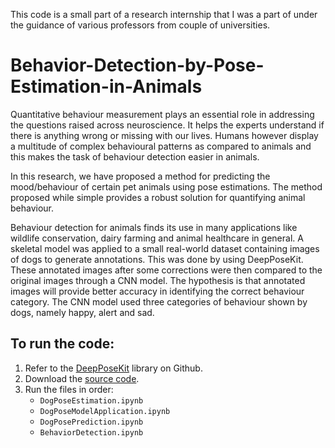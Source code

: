 This code is a small part of a research internship that I was a part of under the guidance of various professors from couple of universities.

# Behavior-Detection-by-Pose-Estimation-in-Animals

Quantitative behaviour measurement plays an essential role in addressing the questions raised across neuroscience. It helps the experts understand if there is anything wrong or missing with our lives. Humans however display a multitude of complex behavioural patterns as compared to animals and this makes the task of behaviour detection easier in animals. 

In this research, we have proposed a method for predicting the mood/behaviour of certain pet animals using pose estimations. The method proposed while simple provides a robust solution for quantifying animal behaviour. 

Behaviour detection for animals finds its use in many applications like wildlife conservation, dairy farming and animal healthcare in general. A skeletal model was applied to a small real-world dataset containing images of dogs to generate annotations. This was done by using DeepPoseKit. These annotated images after some corrections were then compared to the original images through a CNN model. The hypothesis is that annotated images will provide better accuracy in identifying the correct behaviour category. The CNN model used three categories of behaviour shown by dogs, namely happy, alert and sad.

## To run the code:

1. Refer to the [DeepPoseKit](https://github.com/jgraving/DeepPoseKit) library on Github.
2. Download the [source code](https://drive.google.com/drive/folders/1uG6B7s0E_kP24RkJdd5wEuDBOaF8LF52?usp=sharing).
3. Run the files in order: 
   - `DogPoseEstimation.ipynb` 
   - `DogPoseModelApplication.ipynb` 
   - `DogPosePrediction.ipynb` 
   - `BehaviorDetection.ipynb`
